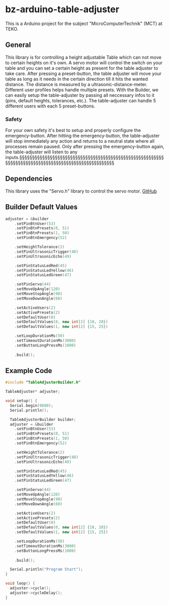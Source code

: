 # bz-arduino-table-adjuster
This is a Arduino project for the subject "MicroComputerTechnik" (MCT) at TEKO.

## General
This library is for controlling a height adjustable Table which can not move to certain heights on it's own. A servo motor will control the switch on your table and you can set a certain height as present for the table adjuster to take care. After pressing a preset-button, the table adjuster will move your table as long as it needs in the certain direction till it hits the wanted distance. The distance is measured by a ultrasonic-distance-meter. Different user profiles helps handle multiple presets.
With the Builder, we can easily setup the table-adjuster by passing all neccessary infos to it (pins, default heights, tolerances, etc.).
The table-adjuster can handle 5 different users with each 5 preset-buttons.

### Safety
For your own safety it's best to setup and properly configure the emergency-button.
After hitting the emergency-button, the table-adjuster will stop immediately any action and returns to a neutral state where all processes remain paused.
Only after pressing the emergency-button again, the table-adjuster will listen to any inputs.§§§§§§§§§§§§§§§§§§§§§§§§§§§§§§§§§§§§§§§§§§§§§§§§§§§§§§§§§§§§§§§§§§§§§§§§§§§§§§§§§§§§§§§§§§§§§§§§§§§§

## Dependencies
This library uses the "Servo.h" library to control the servo motor. [GitHub](https://github.com/arduino-libraries/Servo)

## Builder Default Values
```cpp
adjuster = &builder
    .setPinBtnUser(53)
    .setPinBtnPresets(0, 51)
    .setPinBtnPresets(1, 50)
    .setPinBtnEmergency(52)

    .setHeightTolerance(2)
    .setPinUltrasonicTrigger(48)
    .setPinUltrasonicEcho(49)

    .setPinStatusLedRed(45)
    .setPinStatusLedYellow(46)
    .setPinStatusLedGreen(47)

    .setPinServo(44)
    .setMoveUpAngle(120)
    .setMoveStopAngle(90)
    .setMoveDownAngle(60)

    .setActiveUsers(2)
    .setActivePresets(2)
    .setDefaultUser(0)
    .setDefaultValues(0, new int[2] {10, 20})
    .setDefaultValues(1, new int[2] {15, 25})

    .setLoopDurationMs(50)
    .setTimeoutDurationMs(3000)
    .setButtonLongPressMs(1000)
    
    .build();
```

## Example Code

```cpp
#include "TableAdjusterBuilder.h"

TableAdjuster* adjuster;

void setup() {
  Serial.begin(9600);
  Serial.println();

  TableAdjusterBuilder builder;
  adjuster = &builder
    .setPinBtnUser(53)
    .setPinBtnPresets(0, 51)
    .setPinBtnPresets(1, 50)
    .setPinBtnEmergency(52)

    .setHeightTolerance(2)
    .setPinUltrasonicTrigger(48)
    .setPinUltrasonicEcho(49)

    .setPinStatusLedRed(45)
    .setPinStatusLedYellow(46)
    .setPinStatusLedGreen(47)

    .setPinServo(44)
    .setMoveUpAngle(120)
    .setMoveStopAngle(90)
    .setMoveDownAngle(60)

    .setActiveUsers(2)
    .setActivePresets(2)
    .setDefaultUser(0)
    .setDefaultValues(0, new int[2] {10, 20})
    .setDefaultValues(1, new int[2] {15, 25})

    .setLoopDurationMs(50)
    .setTimeoutDurationMs(3000)
    .setButtonLongPressMs(1000)
    
    .build();

  Serial.println("Program Start");
}

void loop() {
  adjuster->cycle();
  adjuster->cycleDelay();
}
```